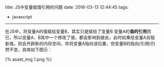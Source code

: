 title: JS中变量赋值引用的问题
date: 2016-03-13 12:44:45
tags:
- javascript
---

在JS中，将变量A的值赋给变量B，其实只是赋给了变量B 变量A的**值的引用**而已，所以变量A、B其中一个修改了值，都会影响到彼此，此时如果给变量A另赋新值，则会开辟新的内存空间，并将变量A指向该位置，但变量B的指向(引用)仍然不变，具体如下图示：
<!-- more -->
{% asset_img 1.png %}
